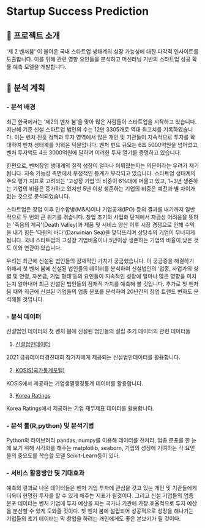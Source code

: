 # Startup Success Prediction



## :raised_hands:  프로젝트 소개
'제 2 벤처붐' 이 불어온 국내 스타트업 생태계의 성장 가능성에 대한 다각적 인사이트를 도출합니다. 이를 위해 관련 영향 요인들을 분석하고 머신러닝 기반의 스타트업 성공 확률 예측 모델을 개발합니다.

## :memo:  분석 계획


### - 분석 배경
최근 한국에서는 ‘제2의 벤처 붐’을 맞아 많은 사람들이 스타트업을 시작하고 있습니다. 지난해 기준 신설 스타트업 법인의 수는 12만 3305개로 역대 최고치를 기록하였습니다. 이는 벤처 진흥 정책과 투자 영역에서 많은 개인 및 기관들이 지속적으로 투자를 확대하여 벤처 생태계를 키워온 덕분입니다. 벤처 펀드 규모는 6조 5000억원을 넘어섰고, 벤처 투자액도 4조 3000억원에 달하며 이러한 투자 열기를 증명하고 있습니다.

한편으로, 벤처창업 생태계의 질적 성장이 얼마나 이뤄졌는지는 의문이라는 우려가 제기됩니다. 지속 가능성 측면에서 부정적인 통계가 부각되고 있습니다. 스타트업 생태계의 주요 평가 지표로 고려되는 '고성장 기업'의 비중이 6%대에 머물고 있고, 1~3년 생존하는 기업의 비율은 증가하고 있지만 5년 이상 생존하는 기업의 비중은 예전과 별 차이가 없는 것으로 분석되었습니다. 

스타트업은 창업 이후 인수합병(M&A)이나 기업공개(IPO) 등의 결과를 내기까지 일반적으로 두 번의 큰 위기를 겪습니다. 창업 초기의 사업화 단계에서 자금상 어려움을 뜻하는 '죽음의 계곡'(Death Valley)과 제품 및 서비스 양산 이후 시장 경쟁으로 인해 수익을 내기 힘든 '다윈의 바다'(Darwinian Sea)을 맞닥뜨리며 상당수의 기업이 무너지게 됩니다. 국내 스타트업의 고성장 기업비율이나 5년이상 생존하는 기업의 비율이 낮은 것도 이와 연관이 있습니다.

우리는 최근에 신설된 법인들의 잠재적인 가치가 궁금했습니다. 이 궁금증을 해결하기 위해서 첫 벤처 붐에 신설된 법인들의 데이터를 분석하여 신설법인의 ‘업종, 사업가의 성별 및 연령, 자본금, 기업 형태’등의 요인들이 지속적인 성장에 얼마나 많은 영향을 미치는지 알아내어 최근 신설된 법인들의 잠재적 가치를 예측해 볼 것입니다. 추가로 첫 벤처 붐 때와 최근에 신설된 기업들의 업종 분포를 분석하여 20년간의 창업 트랜드 변화도 분석해볼 것입니다.


### - 분석 데이터
신설법인 데이터와 첫 벤처 붐에 신설된 법인들의 설립 초기 데이터외 관련 데이터들

1. [신설법인데이터](https://www.findatamall.or.kr/fsec/dataProd/generalDataProdDetail.do?cmnx=44&goods_id=fdbd89e3-b13a-11eb-9f58-f220ef21bb88)

2021 금융데이터경진대회 참가자에게 제공되는 신설법인데이터를 활용합니다. 


2. [KOSIS(국가통계포털)](https://kosis.kr/index/index.do)

KOSIS에서 제공하는 기업생멸행정통계 데이터를 활용합니다.

3. [Korea Ratings](http://www.rating.co.kr/)

Korea Ratings에서 제공하는 기업 재무제표 데이터를 활용합니다. 


### - 분석 툴(R,python) 및 분석기법
Python의 라이브러리 pandas, numpy를 이용해 데이터를 전처리, 업종 분포를 한 눈에 보기 위해 시각화를 해주는 matplotlib, seaborn, 기업의 성장에 기여하는 각 요인들의 중요도를 학습할 모델 Scikit-Learn등이 있다.

### - 서비스 활용방안 및 기대효과
예측의 결과로 나온 데이터들은 벤처 기업 투자에 관심을 갖고 있는 개인 및 기관들에게 더욱더 현명한 투자를 할 수 있게 해주는 지표가 될것이다. 그리고 신설 기업들의 업종 분포 데이터는 벤처 기업에 투자 예산을 짜는 국가나 기관에 가장 효율적으로 투자 예산을 분산할 수 있게 도와줄 것이다. 첫 벤처 붐에 설립되어 성공적으로 성장을 해나가는 기업들의 초기 데이터는 막 창업을 하려는 개인에게도 좋은 본보기가 될 것이다.
